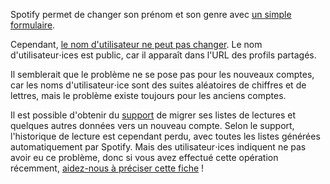 Spotify permet de changer son prénom et son genre avec [un simple formulaire](https://support.spotify.com/fr/account_payment_help/account_help/edit-your-profile/).

Cependant, [le nom d'utilisateur ne peut pas changer](https://support.spotify.com/dz-fr/account_payment_help/account_help/change-my-username/).
Le nom d'utilisateur⋅ices est public, car il apparaît dans l'URL des profils partagés.

Il semblerait que le problème ne se pose pas pour les nouveaux comptes,
car les noms d'utilisateur⋅ice sont des suites aléatoires de chiffres et de lettres,
mais le problème existe toujours pour les anciens comptes.

Il est possible d'obtenir du [support](https://support.spotify.com/fr/contact-spotify-privacy/)
de migrer ses listes de lectures et quelques autres données
vers un nouveau compte. Selon le support, l'historique de lecture est cependant perdu, avec toutes
les listes générées automatiquement par Spotify. Mais des utilisateur⋅ices indiquent ne pas
avoir eu ce problème, donc si vous avez effectué cette opération récemment,
[aidez-nous à préciser cette fiche](mailto:info@changemy.name) !
